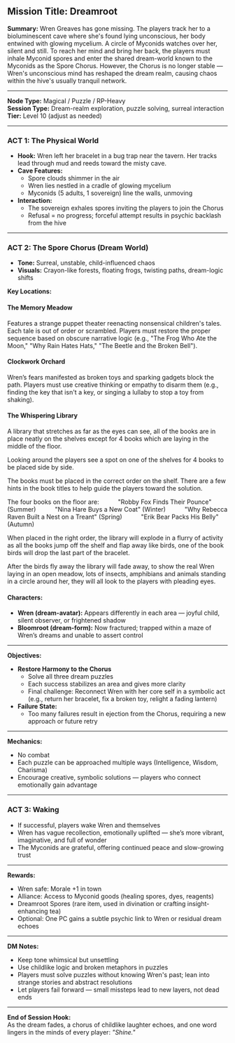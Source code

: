 ## Mission Title: Dreamroot

**Summary:** Wren Greaves has gone missing. The players track her to a bioluminescent cave where she's found lying unconscious, her body entwined with glowing mycelium. A circle of Myconids watches over her, silent and still. To reach her mind and bring her back, the players must inhale Myconid spores and enter the shared dream-world known to the Myconids as the Spore Chorus. However, the Chorus is no longer stable — Wren's unconscious mind has reshaped the dream realm, causing chaos within the hive's usually tranquil network.

---

**Node Type:** Magical / Puzzle / RP-Heavy  
**Session Type:** Dream-realm exploration, puzzle solving, surreal interaction  
**Tier:** Level 10 (adjust as needed)

---

### ACT 1: The Physical World

- **Hook:** Wren left her bracelet in a bug trap near the tavern. Her tracks lead through mud and reeds toward the misty cave.
- **Cave Features:**
    - Spore clouds shimmer in the air
    - Wren lies nestled in a cradle of glowing mycelium
    - Myconids (5 adults, 1 sovereign) line the walls, unmoving
- **Interaction:**
    - The sovereign exhales spores inviting the players to join the Chorus
    - Refusal = no progress; forceful attempt results in psychic backlash from the hive

---

### ACT 2: The Spore Chorus (Dream World)

- **Tone:** Surreal, unstable, child-influenced chaos
- **Visuals:** Crayon-like forests, floating frogs, twisting paths, dream-logic shifts

**Key Locations:**

#### The Memory Meadow
Features a strange puppet theater reenacting nonsensical children's tales. Each tale is out of order or scrambled. Players must restore the proper sequence based on obscure narrative logic (e.g., "The Frog Who Ate the Moon," "Why Rain Hates Hats," "The Beetle and the Broken Bell").

#### Clockwork Orchard
Wren’s fears manifested as broken toys and sparking gadgets block the path. Players must use creative thinking or empathy to disarm them (e.g., finding the key that isn't a key, or singing a lullaby to stop a toy from shaking).

#### The Whispering Library
A library that stretches as far as the eyes can see, all of the books are in place neatly on the shelves except for 4 books which are laying in the middle of the floor.

Looking around the players see a spot on one of the shelves for 4 books to be placed side by side. 

The books must be placed in the correct order on the shelf. There are a few hints in the book titles to help guide the players toward the solution.  

The four books on the floor are:
          "Robby Fox Finds Their Pounce" (Summer)
          "Nina Hare Buys a New Coat" (Winter)
          "Why Rebecca Raven Built a Nest on a Treant" (Spring)
          "Erik Bear Packs His Belly" (Autumn)
  
When placed in the right order, the library will explode in a flurry of activity as all the books jump off the shelf and flap away like birds, one of the book birds will drop the last part of the bracelet. 

After the birds fly away the library will fade away, to show the real Wren laying in an open meadow, lots of insects, amphibians and animals standing in a circle around her, they will all look to the players with pleading eyes.  


#### Characters:

- **Wren (dream-avatar):** Appears differently in each area — joyful child, silent observer, or frightened shadow
- **Bloomroot (dream-form):** Now fractured; trapped within a maze of Wren’s dreams and unable to assert control

---

**Objectives:**

- **Restore Harmony to the Chorus**
    - Solve all three dream puzzles
    - Each success stabilizes an area and gives more clarity
    - Final challenge: Reconnect Wren with her core self in a symbolic act (e.g., return her bracelet, fix a broken toy, relight a fading lantern)
- **Failure State:**
    - Too many failures result in ejection from the Chorus, requiring a new approach or future retry

---

**Mechanics:**
- No combat
- Each puzzle can be approached multiple ways (Intelligence, Wisdom, Charisma)
- Encourage creative, symbolic solutions — players who connect emotionally gain advantage

---

### ACT 3: Waking

- If successful, players wake Wren and themselves
- Wren has vague recollection, emotionally uplifted — she’s more vibrant, imaginative, and full of wonder
- The Myconids are grateful, offering continued peace and slow-growing trust

---

**Rewards:**

- Wren safe: Morale +1 in town
- Alliance: Access to Myconid goods (healing spores, dyes, reagents)
- Dreamroot Spores (rare item, used in divination or crafting insight-enhancing tea)
- Optional: One PC gains a subtle psychic link to Wren or residual dream echoes

---

**DM Notes:**

- Keep tone whimsical but unsettling
- Use childlike logic and broken metaphors in puzzles
- Players must solve puzzles without knowing Wren's past; lean into strange stories and abstract resolutions
- Let players fail forward — small missteps lead to new layers, not dead ends

---

**End of Session Hook:**  
As the dream fades, a chorus of childlike laughter echoes, and one word lingers in the minds of every player: _"Shine."_